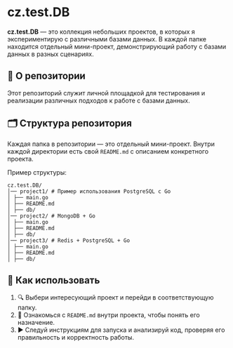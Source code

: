 # cz.test.DB

**cz.test.DB** — это коллекция небольших проектов, в которых я экспериментирую с различными базами данных. В каждой папке находится отдельный мини-проект, демонстрирующий работу с базами данных в разных сценариях.

## 📌 О репозитории

Этот репозиторий служит личной площадкой для тестирования и реализации различных подходов к работе с базами данных. 

## 🗂 Структура репозитория

Каждая папка в репозитории — это отдельный мини-проект. Внутри каждой директории есть свой `README.md` с описанием конкретного проекта.

Пример структуры:
```
cz.test.DB/
│── project1/ # Пример использования PostgreSQL с Go
│ ├── main.go
│ ├── README.md
│ ├── db/
│── project2/ # MongoDB + Go
│ ├── main.go
│ ├── README.md
│ ├── db/
│── project3/ # Redis + PostgreSQL + Go
│ ├── main.go
│ ├── README.md
│ ├── db/
```
## 🚀 Как использовать

1. 🔍 Выбери интересующий проект и перейди в соответствующую папку.
2. 📖 Ознакомься с `README.md` внутри проекта, чтобы понять его назначение.
3. ▶️ Следуй инструкциям для запуска и анализируй код, проверяя его правильность и корректность работы.


